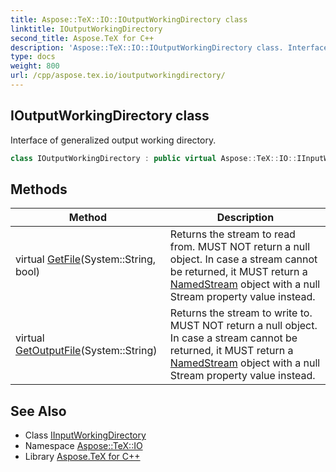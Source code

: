```yaml
---
title: Aspose::TeX::IO::IOutputWorkingDirectory class
linktitle: IOutputWorkingDirectory
second_title: Aspose.TeX for C++
description: 'Aspose::TeX::IO::IOutputWorkingDirectory class. Interface of generalized output working directory in C++.'
type: docs
weight: 800
url: /cpp/aspose.tex.io/ioutputworkingdirectory/
---
```

## IOutputWorkingDirectory class


Interface of generalized output working directory.

```cpp
class IOutputWorkingDirectory : public virtual Aspose::TeX::IO::IInputWorkingDirectory
```

## Methods

| Method | Description |
| --- | --- |
| virtual [GetFile](../iinputworkingdirectory/getfile/)(System::String, bool) | Returns the stream to read from. MUST NOT return a null object. In case a stream cannot be returned, it MUST return a [NamedStream](../namedstream/) object with a null Stream property value instead. |
| virtual [GetOutputFile](./getoutputfile/)(System::String) | Returns the stream to write to. MUST NOT return a null object. In case a stream cannot be returned, it MUST return a [NamedStream](../namedstream/) object with a null Stream property value instead. |
## See Also

* Class [IInputWorkingDirectory](../iinputworkingdirectory/)
* Namespace [Aspose::TeX::IO](../)
* Library [Aspose.TeX for C++](../../)
